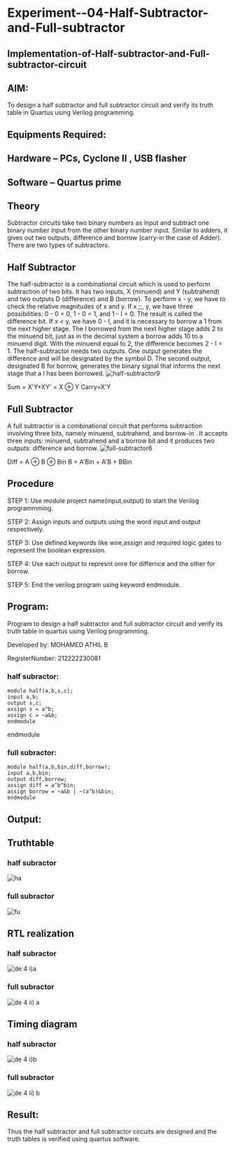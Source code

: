 # Experiment--04-Half-Subtractor-and-Full-subtractor
## Implementation-of-Half-subtractor-and-Full-subtractor-circuit
## AIM:
To design a half subtractor and full subtractor circuit and verify its truth table in Quartus using Verilog programming.

## Equipments Required:
## Hardware – PCs, Cyclone II , USB flasher
## Software – Quartus prime
## Theory
Subtractor circuits take two binary numbers as input and subtract one binary number input from the other binary number input. Similar to adders, it gives out two outputs, difference and borrow (carry-in the case of Adder). There are two types of subtractors.

## Half Subtractor
The half-subtractor is a combinational circuit which is used to perform subtraction of two bits. It has two inputs, X (minuend) and Y (subtrahend) and two outputs D (difference) and B (borrow). To perform x - y, we have to check the relative magnitudes of x and y. If x ;;, y, we have three possibilities: 0 - 0 = 0, 1 - 0 = 1, and 1 - I = 0. The result is called the difference bit. If x < y, we have 0 - I, and it is necessary to borrow a 1 from the next higher stage. The I borrowed from the next higher stage adds 2 to the minuend bit, just as in the decimal system a borrow adds 10 to a minuend digit. With the minuend equal to 2, the difference becomes 2 - I = 1. The half-subtractor needs two outputs. One output generates the difference and will be designated by the symbol D. The second output, designated B for borrow, generates the binary signal that informs the next stage that a I has been borrowed.
![half-subtractor9](https://user-images.githubusercontent.com/36288975/166112538-58c3bc7c-ee5d-4e6a-ac8d-8e8328efe27a.png)


Sum = X'Y+XY' = X ⊕ Y
Carry=X'Y

## Full Subtractor
A full subtractor is a combinational circuit that performs subtraction involving three bits, namely minuend, subtrahend, and borrow-in . It accepts three inputs: minuend, subtrahend and a borrow bit and it produces two outputs: difference and borrow. 
![full-subtractor6](https://user-images.githubusercontent.com/36288975/166112541-24c68359-3de8-4674-ae22-8272ffc385ed.png)


Diff = A ⊕ B ⊕ Bin B = A'Bin + A'B + BBin

## Procedure

STEP 1: Use module project name(input,output) to start the Verilog programmming.

STEP 2: Assign inputs and outputs using the word input and output respectively.

STEP 3: Use defined keywords like wire,assign and required logic gates to represent the boolean expression.

STEP 4: Use each output to represnt onre for differnce and the other for borrow.

STEP 5: End the verilog program using keyword endmodule.


## Program:

Program to design a half subtractor and full subtractor circuit and verify its truth table in quartus using Verilog programming.

Developed by: MOHAMED ATHIL B

RegisterNumber: 212222230081

### half subractor:
```
module half(a,b,s,c);
input a,b;
output s,c;
assign s = a^b;
assign c = ~a&b;
endmodule
```
endmodule

### full subractor:
```
module half(a,b,bin,diff,borrow);
input a,b,bin;
output diff,borrow;
assign diff = a^b^bin;
assign borrow = ~a&b | ~(a^b)&bin;
endmodule
```
## Output:

## Truthtable

### half subractor

![ha](https://github.com/Praveen0500/Experiment--03-Half-Subtractor-and-Full-subtractor/assets/120218611/0ac1ac6a-1e5b-4b80-9246-a1026e0fb65e)

### full subractor
![fu](https://github.com/Praveen0500/Experiment--03-Half-Subtractor-and-Full-subtractor/assets/120218611/36f561e9-0ea3-4dd8-8857-8b3e85710775)



##  RTL realization

### half subractor 
![de 4 i)a](https://github.com/Bmohamedathil/Experiment--03-Half-Subtractor-and-Full-subtractor/assets/119560261/9fdf9823-111c-4730-aac8-9d18b78f02fa)

### full subractor
![de 4 ii) a](https://github.com/Bmohamedathil/Experiment--03-Half-Subtractor-and-Full-subtractor/assets/119560261/805e9d93-04a0-4777-a6c6-cc9460db62b0)

## Timing diagram 

### half subractor
![de 4 i)b](https://github.com/Bmohamedathil/Experiment--03-Half-Subtractor-and-Full-subtractor/assets/119560261/20f3e6d4-e960-48b2-a744-7e0de2751006)


### full subractor

![de 4 ii) b](https://github.com/Bmohamedathil/Experiment--03-Half-Subtractor-and-Full-subtractor/assets/119560261/1d0c9e51-5756-4782-8119-ec40ae02c36b)


## Result:
Thus the half subtractor and full subtractor circuits are designed and the truth tables is verified using quartus software.
